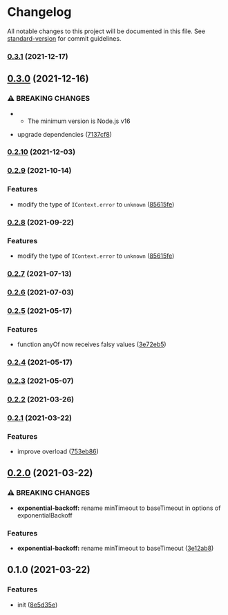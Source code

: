 # Changelog

All notable changes to this project will be documented in this file. See [standard-version](https://github.com/conventional-changelog/standard-version) for commit guidelines.

### [0.3.1](https://github.com/BlackGlory/extra-retry/compare/v0.3.0...v0.3.1) (2021-12-17)

## [0.3.0](https://github.com/BlackGlory/extra-retry/compare/v0.2.10...v0.3.0) (2021-12-16)


### ⚠ BREAKING CHANGES

* - The minimum version is Node.js v16

* upgrade dependencies ([7137cf8](https://github.com/BlackGlory/extra-retry/commit/7137cf89fa6b4ed3f3606071fab9e76796ed6f8b))

### [0.2.10](https://github.com/BlackGlory/extra-retry/compare/v0.2.9...v0.2.10) (2021-12-03)

### [0.2.9](https://github.com/BlackGlory/extra-retry/compare/v0.2.7...v0.2.9) (2021-10-14)


### Features

* modify the type of `IContext.error` to `unknown` ([85615fe](https://github.com/BlackGlory/extra-retry/commit/85615fe0e052c457e17d75115e43fa8058dfe1bf))

### [0.2.8](https://github.com/BlackGlory/extra-retry/compare/v0.2.7...v0.2.8) (2021-09-22)


### Features

* modify the type of `IContext.error` to `unknown` ([85615fe](https://github.com/BlackGlory/extra-retry/commit/85615fe0e052c457e17d75115e43fa8058dfe1bf))

### [0.2.7](https://github.com/BlackGlory/extra-retry/compare/v0.2.6...v0.2.7) (2021-07-13)

### [0.2.6](https://github.com/BlackGlory/extra-retry/compare/v0.2.5...v0.2.6) (2021-07-03)

### [0.2.5](https://github.com/BlackGlory/extra-retry/compare/v0.2.4...v0.2.5) (2021-05-17)


### Features

* function anyOf now receives falsy values ([3e72eb5](https://github.com/BlackGlory/extra-retry/commit/3e72eb515cd4fb98ceeab6c91e7a25a93ec6c51a))

### [0.2.4](https://github.com/BlackGlory/extra-retry/compare/v0.2.3...v0.2.4) (2021-05-17)

### [0.2.3](https://github.com/BlackGlory/extra-retry/compare/v0.2.2...v0.2.3) (2021-05-07)

### [0.2.2](https://github.com/BlackGlory/extra-retry/compare/v0.2.1...v0.2.2) (2021-03-26)

### [0.2.1](https://github.com/BlackGlory/extra-retry/compare/v0.2.0...v0.2.1) (2021-03-22)


### Features

* improve overload ([753eb86](https://github.com/BlackGlory/extra-retry/commit/753eb86b9a254b790545191b803fb7db566ccdb6))

## [0.2.0](https://github.com/BlackGlory/extra-retry/compare/v0.1.0...v0.2.0) (2021-03-22)


### ⚠ BREAKING CHANGES

* **exponential-backoff:** rename minTimeout to baseTimeout in options of exponentialBackoff

### Features

* **exponential-backoff:** rename minTimeout to baseTimeout ([3e12ab8](https://github.com/BlackGlory/extra-retry/commit/3e12ab8d683bdb8c0a2ce604aa3d1a4cd4b38ad1))

## 0.1.0 (2021-03-22)


### Features

* init ([8e5d35e](https://github.com/BlackGlory/extra-retry/commit/8e5d35e70373e43fdf39078dd17a8da649e6a085))
